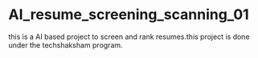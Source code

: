 # AI_resume_screening_scanning_01
this is a AI based project to screen and rank resumes.this project is done under the techshaksham program.
